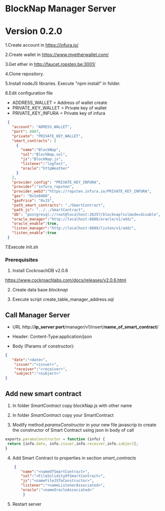 # BlockNap Manager Server
# Version 0.2.0

 1.Create account in https://infura.io/
    
 2.Create wallet in https://www.myetherwallet.com/
    
 3.Get ether in http://faucet.ropsten.be:3001/
    
 4.Clone repository.
    
 5.Install nodeJS libraries. Execute "npm install" in folder.
    
 6.Edit configuration file

 - ADDRESS_WALLET = Address of wallet create
 - PRIVATE_KEY_WALLET = Private key of wallet
 - PRIVATE_KEY_INFURA = Private key of infura

```json
 {
   "account": "ADRESS_WALLET",
   "port": 8887,
   "private": "PRIVATE_KEY_WALLET",
   "smart_contracts": [
     {
       "name":"BlockNap",
       "sol":"BlockNap.sol",
       "js":"BlockNap.js",
       "listener":"logTest",
       "oracle":"httpWeather"
     }
   ],
   "provider_config": "PRIVATE_KEY_INFURA",
   "provider":"infura_ropsten",
   "provider_web3":"https://ropsten.infura.io/PRIVATE_KEY_INFURA",
   "gas": "0x1e8480",
   "gasPrice": "0x15",
   "path_smart_contracts": "./SmartContract",
   "path_js": "../../SmartContract",
   "db": "postgresql://root@localhost:26257/blocknap?sslmode=disable",
   "oracle_manager":"http://localhost:8888/oracle/v1/add/",
   "oracle_enable":true,
   "listen_manager":"http://localhost:8889/listen/v1/add/",
   "listen_enable":true
 }
```


7.Execute init.sh

### Prerequisites

 1. Install CockroachDB v2.0.6 
 
 https://www.cockroachlabs.com/docs/releases/v2.0.6.html

 2. Create data base *blocknap*
   
 3. Execute script create_table_manager_address.sql
   


## Call Manager Server


- URL http://**ip_server**:**port**/manager/v1/insert/**name_of_smart_contract**/
  
- Header: Content-Type:application/json

- Body (Params of constructor):

```json
{
   "date":"<date>",
    "issuer":"<issuer>",
    "receiver":"<receiver>",
    "subject":"<subject>"
}
```


## Add new smart contract


1. In folder *SmartContract* copy blockNap.js with other name

2. In folder *SmartContract* copy your SmartContract

3. Modify method *paramsConstructor* in your new file javascrip to create the constructor of Smart Contract using json in body of call

```javascript
exports.paramsConstructor = function (info) {
 return [info.date, info.issuer,info.receiver,info.subject];
}
```

4. Add Smart Contract to properties in section *smart_contracts* 

```json
	{
       "name":"<nameOfSmartContract>",
       "sol":"<FileSolidityOfSmartContract>",
       "js":"<nameFileJSToConstructor>",
       "listener":"<nameListenerAssociated>",
       "oracle":"<nameOracleAssociated>"
		}
```

5. Restart server